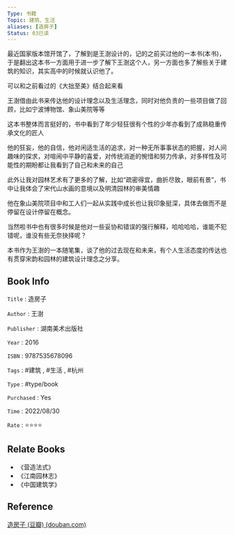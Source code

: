 ```yaml
---
Type: 书籍
Topic: 建筑、生活
aliases: [造房子]
Status: 03已读
---
```


最近国家版本馆开馆了，了解到是王澍设计的，记的之前买过他的一本书(本书)，于是翻出这本书一方面用于进一步了解下王澍这个人，另一方面也多了解些关于建筑的知识，其实高中的时候就认识他了。

可以和之前看过的《大拙至美》结合起来看


王澍借由此书来传达他的设计理念以及生活理念，同时对他负责的一些项目做了回顾，比如宁波博物馆、象山美院等等


这本书整体而言挺好的，书中看到了年少轻狂很有个性的少年亦看到了成熟稳重传承文化的匠人

他的狂妄，他的自信，他对闲适生活的追求，对一种无所事事状态的把握，对人间趣味的探求，对喧闹中平静的喜爱，对传统消逝的惋惜和努力传承，对多样性及可能性的期盼都让我看到了自己和未来的自己

此外让我对园林艺术有了更多的了解，比如“疏密得宜，曲折尽致，眼前有景”，书中让我体会了宋代山水画的意境以及明清园林的审美情趣

他在象山美院项目中和工人们一起从实践中成长也让我印象挺深，具体去做而不是停留在设计停留在概念。

当然啦书中也有很多时候是他对一些妥协和错误的强行解释，哈哈哈哈，谁能不犯错呢，谁没有些无奈抉择呢？


本书作为王澍的一本随笔集，谈了他的过去现在和未来，有个人生活态度的传达也有贯穿宋韵和园林的建筑设计理念之分享。

## Book Info

`Title` : 造房子

`Author` :  王澍

`Publisher` : 湖南美术出版社

`Year` : 2016

`ISBN` : 9787535678096

`Tags` :  #建筑 , #生活 , #杭州

`Type` :  #type/book

`Purchased` : Yes

`Time` : 2022/08/30

`Rate` : ⭐️⭐️⭐️⭐️

## Relate Books

- 《营造法式》
- 《江南园林志》
- 《中国建筑学》

## Reference 

[造房子 (豆瓣) (douban.com)](https://book.douban.com/subject/26848051/)